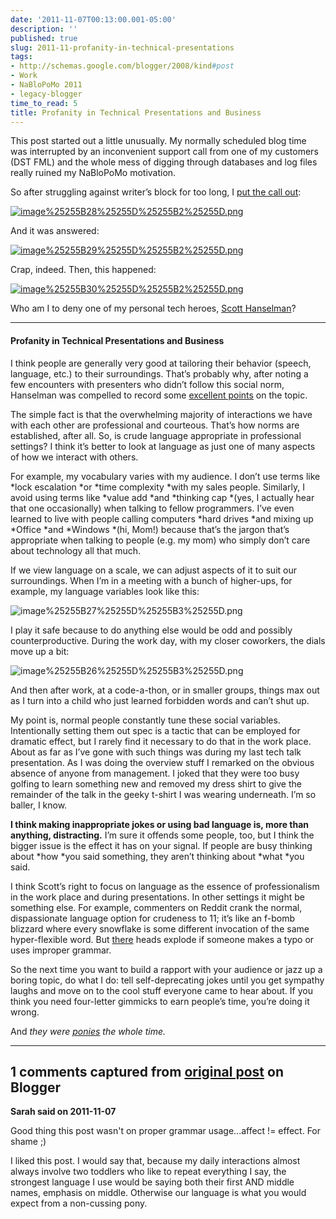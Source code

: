 ```yaml
---
date: '2011-11-07T00:13:00.001-05:00'
description: ''
published: true
slug: 2011-11-profanity-in-technical-presentations
tags:
- http://schemas.google.com/blogger/2008/kind#post
- Work
- NaBloPoMo 2011
- legacy-blogger
time_to_read: 5
title: Profanity in Technical Presentations and Business
---
```



This post started out a little unusually. My normally scheduled blog time was interrupted by an inconvenient support call from one of my customers (DST FML) and the whole mess of digging through databases and log files really ruined my NaBloPoMo motivation. 

So after struggling against writer’s block for too long, I [put the call out](https://plus.google.com/103506291560311820711/posts/U4RurULNe4X):

[![image%25255B28%25255D%25255B2%25255D.png](image%25255B28%25255D%25255B2%25255D.png)](https://plus.google.com/103506291560311820711/posts/U4RurULNe4X)

And it was answered:

[![image%25255B29%25255D%25255B2%25255D.png](image%25255B29%25255D%25255B2%25255D.png)](https://plus.google.com/103506291560311820711/posts/U4RurULNe4X)

Crap, indeed. Then, this happened:

[![image%25255B30%25255D%25255B2%25255D.png](image%25255B30%25255D%25255B2%25255D.png)](https://plus.google.com/103506291560311820711/posts/U4RurULNe4X)

Who am I to deny one of my personal tech heroes, [Scott Hanselman](http://www.hanselman.com/blog/)?  <hr />        <h4>Profanity in Technical Presentations and Business</h4>

I think people are generally very good at tailoring their behavior (speech, language, etc.) to their surroundings. That’s probably why, after noting a few encounters with presenters who didn’t follow this social norm, Hanselman was compelled to record some [excellent points](http://www.hanselman.com/blog/ProfanityDoesntWork.aspx) on the topic.

The simple fact is that the overwhelming majority of interactions we have with each other are professional and courteous. That’s how norms are established, after all. So, is crude language appropriate in professional settings? I think it’s better to look at language as just one of many aspects of how we interact with others. 

For example, my vocabulary varies with my audience. I don’t use terms like *lock escalation *or *time complexity *with my sales people. Similarly, I avoid using terms like *value add *and *thinking cap *(yes, I actually hear that one occasionally) when talking to fellow programmers. I’ve even learned to live with people calling computers *hard drives *and mixing up *Office *and *Windows *(hi, Mom!) because that’s the jargon that’s appropriate when talking to people (e.g. my mom) who simply don’t care about technology all that much.

If we view language on a scale, we can adjust aspects of it to suit our surroundings. When I’m in a meeting with a bunch of higher-ups, for example, my language variables look like this:

![image%25255B27%25255D%25255B3%25255D.png](image%25255B27%25255D%25255B3%25255D.png)

I play it safe because to do anything else would be odd and possibly counterproductive. During the work day, with my closer coworkers, the dials move up a bit:

![image%25255B26%25255D%25255B3%25255D.png](image%25255B26%25255D%25255B3%25255D.png)

And then after work, at a code-a-thon, or in smaller groups, things max out as I turn into a child who just learned forbidden words and can’t shut up.

My point is, normal people constantly tune these social variables. Intentionally setting them out spec is a tactic that can be employed for dramatic effect, but I rarely find it necessary to do that in the work place. About as far as I’ve gone with such things was during my last tech talk presentation. As I was doing the overview stuff I remarked on the obvious absence of anyone from management. I joked that they were too busy golfing to learn something new and removed my dress shirt to give the remainder of the talk in the geeky t-shirt I was wearing underneath. I’m so baller, I know.

**I think making inappropriate jokes or using bad language is, more than anything, distracting.** I’m sure it offends some people, too, but I think the bigger issue is the effect it has on your signal. If people are busy thinking about *how *you said something, they aren’t thinking about *what *you said. 

I think Scott’s right to focus on language as the essence of professionalism in the work place and during presentations. In other settings it might be something else. For example, commenters on Reddit crank the normal, dispassionate language option for crudeness to 11; it’s like an f-bomb blizzard where every snowflake is some different invocation of the same hyper-flexible word. But [there](http://en.wikipedia.org/wiki/Troll_(Internet)) heads explode if someone makes a typo or uses improper grammar. 

So the next time you want to build a rapport with your audience or jazz up a boring topic, do what I do: tell self-deprecating jokes until you get sympathy laughs and move on to the cool stuff everyone came to hear about. If you think you need four-letter gimmicks to earn people’s time, you’re doing it wrong.

And *they were [ponies](http://twitpic.com/7bid0x) the whole time.*

---

## 1 comments captured from [original post](https://blog.wassupy.com/2011/11/profanity-in-technical-presentations.html) on Blogger

**Sarah said on 2011-11-07**

Good thing this post wasn't on proper grammar usage...affect != effect.  For shame ;)

I liked this post.  I would say that, because my daily interactions almost always involve two toddlers who like to repeat everything I say, the strongest language I use would be saying both their first AND middle names, emphasis on middle.  Otherwise our language is what you would expect from a non-cussing pony.

